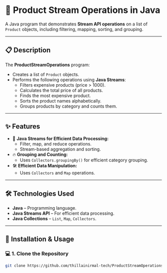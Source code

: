 # 🛒 Product Stream Operations in Java

A Java program that demonstrates **Stream API operations** on a list of `Product` objects, including filtering, mapping, sorting, and grouping.

---

## 📋 Description
The **ProductStreamOperations** program:
- Creates a list of `Product` objects.
- Performs the following operations using **Java Streams**:
  - Filters expensive products (price > 1000).
  - Calculates the total price of all products.
  - Finds the most expensive product.
  - Sorts the product names alphabetically.
  - Groups products by category and counts them.

---

## ✨ Features
- 🚀 **Java Streams for Efficient Data Processing:** 
  - Filter, map, and reduce operations.
  - Stream-based aggregation and sorting.
- 🔥 **Grouping and Counting:** 
  - Uses `Collectors.groupingBy()` for efficient category grouping.
- 🛠️ **Efficient Data Manipulation:** 
  - Uses `Collectors` and `Map` operations.

---

## 🛠️ Technologies Used
- **Java** – Programming language.
- **Java Streams API** – For efficient data processing.
- **Java Collections** – `List`, `Map`, `Collectors`.

---

## 🚀 Installation & Usage

### 💻 **1. Clone the Repository**
```bash
git clone https://github.com/thillainirmal-tech/ProductStreamOperations.git
